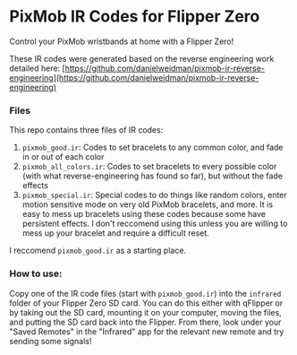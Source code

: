 # PixMob IR Codes for Flipper Zero
Control your PixMob wristbands at home with a Flipper Zero!

These IR codes were generated based on the reverse engineering work detailed here: [https://github.com/danielweidman/pixmob-ir-reverse-engineering](https://github.com/danielweidman/pixmob-ir-reverse-engineering)

### Files
This repo contains three files of IR codes:
1. `pixmob_good.ir`: Codes to set bracelets to any common color, and fade in or out of each color
2. `pixmob_all_colors.ir`: Codes to set bracelets to every possible color (with what reverse-engineering has found so far), but without the fade effects
3. `pixmob_special.ir`: Special codes to do things like random colors, enter motion sensitive mode on very old PixMob bracelets, and more. It is easy to mess up bracelets using these codes because some have persistent effects. I don't reccomend using this unless you are willing to mess up your bracelet and require a difficult reset.

I reccomend `pixmob_good.ir` as a starting place.

### How to use:
Copy one of the IR code files (start with `pixmob_good.ir`) into the `infrared` folder of your Flipper Zero SD card. You can do this either with qFlipper or by taking out the SD card, mounting it on your computer, moving the files, and putting the SD card back into the Flipper. 
From there, look under your "Saved Remotes" in the "Infrared" app for the relevant new remote and try sending some signals!

